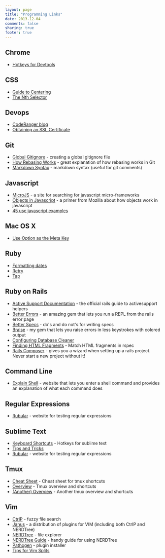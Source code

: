 ```yaml
---
layout: page
title: "Programming Links"
date: 2013-12-04
comments: false
sharing: true
footer: true
---
```


## Chrome
* [Hotkeys for Devtools](https://developer.chrome.com/devtools/docs/shortcuts)

## CSS
* [Guide to Centering](http://css-tricks.com/centering-css-complete-guide)
* [The Nth Selector](http://nthmaster.com/)

## Devops
* [CodeRanger blog](https://coderanger.net/system-monitoring/)
* [Obtaining an SSL Certificate](https://www.digitalocean.com/community/tutorials/how-to-set-up-apache-with-a-free-signed-ssl-certificate-on-a-vps)

## Git
* [Global Gitignore](https://help.github.com/articles/ignoring-files#create-a-global-gitignore) - creating a global gitignore file
* [How Rebasing Works](http://lostechies.com/joshuaflanagan/2010/09/03/use-gitk-to-understand-git/) - great explanation of how rebasing works in Git
* [Markdown Syntax](http://daringfireball.net/projects/markdown/syntax) - markdown syntax (useful for git comments)

## Javascript
* [MicroJS](http://microjs.com/#) - a site for searching for javascript micro-frameworks
* [Objects in Javascript](https://developer.mozilla.org/en-US/docs/Web/JavaScript/Guide/Working_with_Objects) - a primer from Mozilla about how objects work in javascript
* [45 use javascript examples](http://flippinawesome.org/2013/12/23/45-useful-javascript-tips-tricks-and-best-practices)

## Mac OS X
* [Use Option as the Meta Key](http://osxdaily.com/2013/02/01/use-option-as-meta-key-in-mac-os-x-terminal/)

## Ruby
* [Formatting dates](http://apidock.com/ruby/DateTime/strftime)
* [Retry](http://stackoverflow.com/questions/12878888/workaround-for-twitter-api-rate-limiting/12878937#12878937)
* [Tap](http://www.seejohncode.com/2012/01/02/ruby-tap-that/)

## Ruby on Rails
* [Active Support Documentation](http://guides.rubyonrails.org/active_support_core_extensions.html) - the official rails guide to activesupport helpers
* [Better Errors](https://github.com/charliesome/better_errors) - an amazing gem that lets you run a REPL from the rails error page
* [Better Specs](http://betterspecs.org/) - do's and do not's for writing specs
* [Braise](https://github.com/MrAlexLau/braise) - my gem that lets you raise errors in less keystrokes with colored output
* [Configuring Database Cleaner](http://devblog.avdi.org/2012/08/31/configuring-database_cleaner-with-rails-rspec-capybara-and-selenium/)
* [Finding HTML Fragments](http://robots.thoughtbot.com/use-capybara-on-any-html-fragment-or-page) - Match HTML fragments in rspec
* [Rails Composer](http://railsapps.github.io/rails-composer/) - gives you a wizard when setting up a rails project. Never start a new project without it!

## Command Line
* [Explain Shell](http://explainshell.com/) - website that lets you enter a shell command and provides an explanation of what each command does

## Regular Expressions
* [Rubular](http://rubular.com/) - website for testing regular expressions

## Sublime Text
* [Keyboard Shortcuts](http://sublime-text-unofficial-documentation.readthedocs.org/en/latest/reference/keyboard_shortcuts_osx.html) - Hotkeys for sublime text
* [Tips and Tricks](http://blog.generalassemb.ly/sublime-text-3-tips-tricks-shortcuts/)
* [Rubular](http://rubular.com/) - website for testing regular expressions

## Tmux
* [Cheat Sheet](https://gist.github.com/MohamedAlaa/2961058) - Cheat sheet for tmux shortcuts
* [Overview](http://www.danielmiessler.com/study/tmux/) - Tmux overview and shortcuts
* [(Another) Overview](http://blog.hawkhost.com/2010/06/28/tmux-the-terminal-multiplexer/) - Another tmux overview and shortcuts

## Vim
* [CtrlP](https://github.com/kien/ctrlp.vim) - fuzzy file search
* [Janus](https://github.com/carlhuda/janus) - a distribution of plugins for VIM (including both CtrlP and NERDTree)
* [NERDTree](https://github.com/scrooloose/nerdtree) - file explorer
* [NERDTree Guide](http://usevim.com/2012/07/18/nerdtree/) - handy guide for using NERDTree
* [Pathogen](https://github.com/tpope/vim-pathogen) - plugin installer
* [Tips for Vim Splits](http://robots.thoughtbot.com/vim-splits-move-faster-and-more-naturally)

